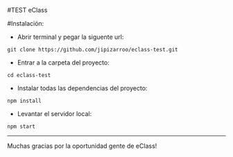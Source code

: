 #TEST eClass

#Instalación:

 * Abrir terminal y pegar la siguente url:

`git clone https://github.com/jipizarroo/eclass-test.git`

* Entrar a la carpeta del proyecto:

`cd eclass-test`

* Instalar todas las dependencias del proyecto:

`npm install`

* Levantar el servidor local:

`npm start`


----------------------------------

Muchas gracias por la oportunidad gente de eClass!